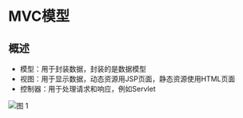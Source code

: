 # MVC模型

## 概述

* 模型：用于封装数据，封装的是数据模型
* 视图：用于显示数据，动态资源用JSP页面，静态资源使用HTML页面
* 控制器：用于处理请求和响应，例如Servlet

![图 1](../images/97116fc0c4b241f84eb53e7e6fb0ffcb3f38ed544f64bb788eb9833886df979d.png)  



